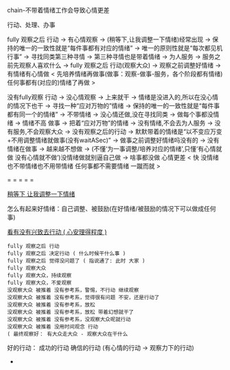 
chain-不带着情绪工作会导致心情更差

行动、处理、办事

fully 观察之后 行动 -> 有心情观察 -> (稍等下,让我调整一下情绪)经常出现 -> 保持的唯一的一致性就是“每件事都有对应的情绪” -> 唯一的原则性就是“每次都见机行事” -> 寻找同类第三种寻情 -> 第三种寻情也是带着情绪 -> 为人服务 -> 服务之前先观察人喜欢什么 -> fully 观察之后 行动(观察大众) -> 观察之前调整好情绪 -> 有情绪有心情做 < 先培养情绪再做事(做事：观察-做事-服务，各个阶段都有情绪) 任何事都有(对应的)情绪了再做 >

没有fully观察 行动 -> 没心情观察 -> 上来就干 -> 情绪是没进入的,所以在没心情的情况下也干 -> 寻找一种“应对万物的”情绪 -> 保持的唯一的一致性就是“每件事都有同一个的情绪” -> 不带情绪 -> 没心情还做,没在寻找同类 -> 做每个事都没情绪 -> 情绪不高 做事 -> 把着“应对万物”的情绪 -> 没有情绪,不会去为人服务 -> 没有服务,不会观察大众 -> 没有观察之后的行动 -> 默默带着的情绪是“以不变应万变+不用调整情绪就做事(没有waitASec)” -> 做事之前调整好情绪吗没有的 -> 没有情绪在做事 -> 越来越不想做 -> (不懂‘为一事调整/培养对应的情绪’,只懂‘有心情就做 没有心情就不做’)没情绪做就别逼自己做 -> 啥事都没做 心情更差 < 快 没情绪也不带情绪也不用带情绪 任何事都不需要情绪 一蹴而就 >

= = = = =


[稍等下 让我调整一下情绪](https://github.com/7900ms/000nottheater_deserted_systemlibrary/blob/master/supplementary/term-聊句-不要看我(稍等下%2C让我调整一下情绪).md)

怎么有起来好情绪：自己调整、被鼓励(在好情绪/被鼓励的情况下可以做成任何事)

[看有没有兴致去行动 ( 心安理得程度 )](https://www.v2ex.com/notes/28139)

```
fully 观察之后 行动
fully 观察之后 决定行动 ( 什么时候干什么事 )
fully 观察之后 觉得没问题了 ( 指说通了: 此时 大家 )
fully 观察大众
fully 观察大众，持续观察
fully 观察大众，不爱观察
没观察大众 被推着 没有参考系，警惕，不行动 继续观察
没观察大众 被推着 没有参考系，觉得很有问题 不安，还是行动了
没观察大众 被推着 没有参考系，放松
没观察大众 被推着 没有参考系，放松 带着幻想就干了
没观察大众 被推着 没有参考系，没观察大众呢就行动
没观察大众 被推着 没用时间观念 行动
( 最终观察好： 有大众走大众 - 观察大众在干什么
```

好的行动：
成功的行动
确信的行动
(有心情的行动 -> 观察力下的行动)



-
